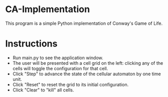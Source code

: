 # CA-Implementation
This program is a simple Python implementation of Conway's Game of Life.

# Instructions
- Run main.py to see the application window.
- The user will be presented with a cell grid on the left: clicking any of the cells will toggle the configuration for that cell.
- Click "Step" to advance the state of the cellular automaton by one time unit.
- Click "Reset" to reset the grid to its initial configuration.
- Click "Clear" to "kill" all cells.
